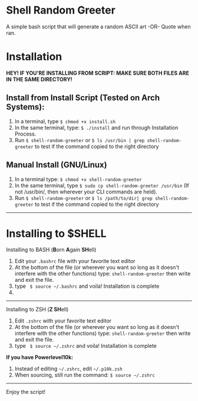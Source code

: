 # Shell Random Greeter
A simple bash script that will generate a random ASCII art -OR- Quote when ran. 

# Installation
**HEY! IF YOU'RE INSTALLING FROM SCRIPT: MAKE SURE BOTH FILES ARE IN THE SAME DIRECTORY!**

## Install from Install Script (Tested on Arch Systems):
1. In a terminal, type `$ chmod +x install.sh`
2. In the same terminal, type: `$ ./install` and run through Installation Process.
3. Run `$ shell-random-greeter` or `$ ls /usr/bin | grep shell-random-greeter` to test if the command copied to the right directory

## Manual Install (GNU/Linux)
1. In a terminal type: `$ chmod +x shell-random-greeter`
2. In the same terminal, type `$ sudo cp shell-random-greeter /usr/bin` (If not /usr/bin/, then wherever your CLI commands are held).
3. Run `$ shell-random-greeter` or `$ ls /path/to/dir| grep shell-random-greeter` to test if the command copied to the right directory

--------------------------------------------------------------------------------

# Installing to $SHELL

Installing to BASH (**B**orn **A**gain **SH**ell)

1. Edit your `.bashrc` file with your favorite text editor
2. At the bottom of the file (or wherever you want so long as it doesn't interfere with the other functions) type: `shell-random-greeter` then write and exit the file.
3. type ` $ source ~/.bashrc` and voila! Installation is complete
4. 
-----------------------------------------

Installing to ZSH (**Z SH**ell)

1. Edit `.zshrc` with your favorite text editor
2. At the bottom of the file (or wherever you want so long as it doesn't interfere with the other functions) type: `shell-random-greeter` then write and exit the file.
3. type ` $ source ~/.zshrc` and voila! Installation is complete

**If you have Powerlevel10k:**
1. Instead of editing `~/.zshrc`, edit `~/.p10k.zsh` 
2. When sourcing, still run the command: `$ source ~/.zshrc`

-------------------------------------------------------------------------------------------
Enjoy the script!


